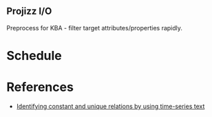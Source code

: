 Projizz I/O
-----------
Preprocess for KBA - filter target attributes/properties rapidly.

# Schedule


# References
* [Identifying constant and unique relations by using time-series text](http://dl.acm.org/citation.cfm?id=2391044)
